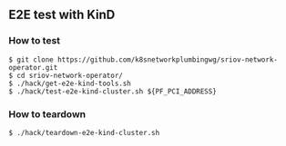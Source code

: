 ## E2E test with KinD
### How to test

```
$ git clone https://github.com/k8snetworkplumbingwg/sriov-network-operator.git
$ cd sriov-network-operator/
$ ./hack/get-e2e-kind-tools.sh
$ ./hack/test-e2e-kind-cluster.sh ${PF_PCI_ADDRESS}
```

### How to teardown

```
$ ./hack/teardown-e2e-kind-cluster.sh
```
